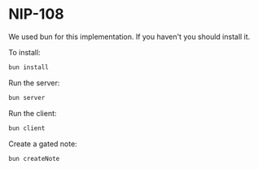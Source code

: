# NIP-108

We used bun for this implementation. If you haven't you should install it.

To install:
```bash
bun install
```

Run the server:
```bash
bun server
```

Run the client:
```bash
bun client
```

Create a gated note:
```bash
bun createNote
```

